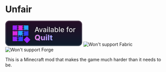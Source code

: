 # Unfair

![Available for Quilt](https://raw.githubusercontent.com/intergrav/devins-badges/v3/assets/cozy/supported/quilt_vector.svg)
![Won't support Fabric](https://raw.githubusercontent.com/intergrav/devins-badges/v3/assets/cozy/unsupported/fabric_vector.svg)
![Won't support Forge](https://raw.githubusercontent.com/intergrav/devins-badges/v3/assets/cozy/unsupported/forge_vector.svg)

This is a Minecraft mod that makes the game much harder than it needs to be.
